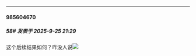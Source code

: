 ﻿
*****

####  985604670  
##### 58#       发表于 2025-9-25 21:29

这个后续结果如何？咋没人说<img src="https://static.stage1st.com/image/smiley/face2017/067.png" referrerpolicy="no-referrer">


